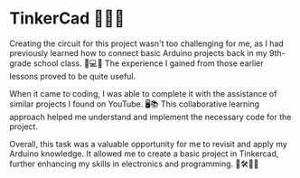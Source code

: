 # TinkerCad 🔌💡🔬

Creating the circuit for this project wasn't too challenging for me, as I had previously learned how to connect basic Arduino projects back in my 9th-grade school class. 🏫💻🔌 The experience I gained from those earlier lessons proved to be quite useful.

When it came to coding, I was able to complete it with the assistance of similar projects I found on YouTube. 🖥️📚 This collaborative learning approach helped me understand and implement the necessary code for the project.

Overall, this task was a valuable opportunity for me to revisit and apply my Arduino knowledge. It allowed me to create a basic project in Tinkercad, further enhancing my skills in electronics and programming. 🌟🛠️👨‍💻
